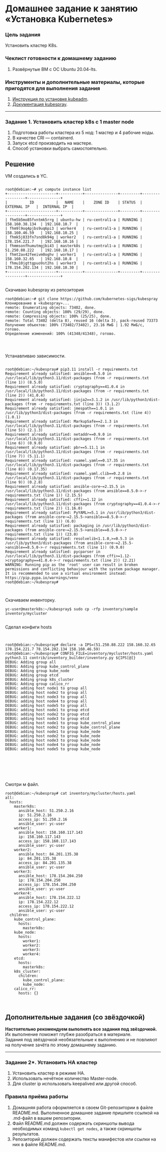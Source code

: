 # Домашнее задание к занятию «Установка Kubernetes» 

### Цель задания

Установить кластер K8s.

### Чеклист готовности к домашнему заданию

1. Развёрнутые ВМ с ОС Ubuntu 20.04-lts.


### Инструменты и дополнительные материалы, которые пригодятся для выполнения задания

1. [Инструкция по установке kubeadm](https://kubernetes.io/docs/setup/production-environment/tools/kubeadm/create-cluster-kubeadm/).
2. [Документация kubespray](https://kubespray.io/).

-----

### Задание 1. Установить кластер k8s с 1 master node

1. Подготовка работы кластера из 5 нод: 1 мастер и 4 рабочие ноды.
2. В качестве CRI — containerd.
3. Запуск etcd производить на мастере.
4. Способ установки выбрать самостоятельно.



## Решение



VM создались в YC.

~~~

root@debian:~# yc compute instance list
+----------------------+-----------+---------------+---------+-----------------+---------------+
|          ID          |   NAME    |    ZONE ID    | STATUS  |   EXTERNAL IP   |  INTERNAL IP  |
+----------------------+-----------+---------------+---------+-----------------+---------------+
| fhm5b5mo85fvntmk5rrg | ubuntu-hw | ru-central1-a | RUNNING | 158.160.38.134  | 192.168.10.7  |
| fhm9l9oq4pjbs9uq6pi3 | worker4   | ru-central1-a | RUNNING | 158.160.46.59   | 192.168.10.25 |
| fhmk5j833fn7snd8k94g | worker2   | ru-central1-a | RUNNING | 178.154.221.7   | 192.168.10.16 |
| fhmmsonfhumutmgjbi43 | masterk8s | ru-central1-a | RUNNING | 51.250.88.222   | 192.168.10.17 |
| fhmt2av42feeivm0oghv | worker1   | ru-central1-a | RUNNING | 158.160.32.65   | 192.168.10.8  |
| fhmu10jgttgpuo9st2hs | worker3   | ru-central1-a | RUNNING | 178.154.202.134 | 192.168.10.30 |
+----------------------+-----------+---------------+---------+-----------------+---------------+


~~~ 


Скачиваю kubespray из репозитория


~~~
root@debian:~# git clone https://github.com/kubernetes-sigs/kubespray
Клонирование в «kubespray»...
remote: Enumerating objects: 73402, done.
remote: Counting objects: 100% (29/29), done.
remote: Compressing objects: 100% (25/25), done.
remote: Total 73402 (delta 8), reused 16 (delta 3), pack-reused 73373
Получение объектов: 100% (73402/73402), 23.16 МиБ | 1.92 МиБ/с, готово.
Определение изменений: 100% (41348/41348), готово.




~~~


Устанавливаю зависимости.

~~~

root@debian:~/kubespray# pip3.11 install -r requirements.txt
Requirement already satisfied: ansible==8.5.0 in /usr/local/lib/python3.11/dist-packages (from -r requirements.txt (line 1)) (8.5.0)
Requirement already satisfied: cryptography==41.0.4 in /usr/local/lib/python3.11/dist-packages (from -r requirements.txt (line 2)) (41.0.4)
Requirement already satisfied: jinja2==3.1.2 in /usr/lib/python3/dist-packages (from -r requirements.txt (line 3)) (3.1.2)
Requirement already satisfied: jmespath==1.0.1 in /usr/lib/python3/dist-packages (from -r requirements.txt (line 4)) (1.0.1)
Requirement already satisfied: MarkupSafe==2.1.3 in /usr/local/lib/python3.11/dist-packages (from -r requirements.txt (line 5)) (2.1.3)
Requirement already satisfied: netaddr==0.9.0 in /usr/local/lib/python3.11/dist-packages (from -r requirements.txt (line 6)) (0.9.0)
Requirement already satisfied: pbr==5.11.1 in /usr/local/lib/python3.11/dist-packages (from -r requirements.txt (line 7)) (5.11.1)
Requirement already satisfied: ruamel.yaml==0.17.35 in /usr/local/lib/python3.11/dist-packages (from -r requirements.txt (line 8)) (0.17.35)
Requirement already satisfied: ruamel.yaml.clib==0.2.8 in /usr/local/lib/python3.11/dist-packages (from -r requirements.txt (line 9)) (0.2.8)
Requirement already satisfied: ansible-core~=2.15.5 in /usr/local/lib/python3.11/dist-packages (from ansible==8.5.0->-r requirements.txt (line 1)) (2.15.5)
Requirement already satisfied: cffi>=1.12 in /usr/local/lib/python3.11/dist-packages (from cryptography==41.0.4->-r requirements.txt (line 2)) (1.16.0)
Requirement already satisfied: PyYAML>=5.1 in /usr/lib/python3/dist-packages (from ansible-core~=2.15.5->ansible==8.5.0->-r requirements.txt (line 1)) (6.0)
Requirement already satisfied: packaging in /usr/lib/python3/dist-packages (from ansible-core~=2.15.5->ansible==8.5.0->-r requirements.txt (line 1)) (23.0)
Requirement already satisfied: resolvelib<1.1.0,>=0.5.3 in /usr/lib/python3/dist-packages (from ansible-core~=2.15.5->ansible==8.5.0->-r requirements.txt (line 1)) (0.9.0)
Requirement already satisfied: pycparser in /usr/local/lib/python3.11/dist-packages (from cffi>=1.12->cryptography==41.0.4->-r requirements.txt (line 2)) (2.21)
WARNING: Running pip as the 'root' user can result in broken permissions and conflicting behaviour with the system package manager. It is recommended to use a virtual environment instead: https://pip.pypa.io/warnings/venv
root@debian:~/kubespray# 



~~~

Скачиваем инвенторку.

~~~
yc-user@masterk8s:~/kubespray$ sudo cp -rfp inventory/sample inventory/mycluster


~~~


Сделал конфиги hosts

~~~


root@debian:~/kubespray# declare -a IPS=(51.250.88.222 158.160.32.65 178.154.221.7 78.154.202.134 158.160.46.59)
root@debian:~/kubespray# CONFIG_FILE=inventory/mycluster/hosts.yaml python3.11 contrib/inventory_builder/inventory.py ${IPS[@]}
DEBUG: Adding group all
DEBUG: Adding group kube_control_plane
DEBUG: Adding group kube_node
DEBUG: Adding group etcd
DEBUG: Adding group k8s_cluster
DEBUG: Adding group calico_rr
DEBUG: adding host node1 to group all
DEBUG: adding host node2 to group all
DEBUG: adding host node3 to group all
DEBUG: adding host node4 to group all
DEBUG: adding host node5 to group all
DEBUG: adding host node1 to group etcd
DEBUG: adding host node2 to group etcd
DEBUG: adding host node3 to group etcd
DEBUG: adding host node1 to group kube_control_plane
DEBUG: adding host node2 to group kube_control_plane
DEBUG: adding host node1 to group kube_node
DEBUG: adding host node2 to group kube_node
DEBUG: adding host node3 to group kube_node
DEBUG: adding host node4 to group kube_node
DEBUG: adding host node5 to group kube_node







~~~

Смотри м файл.

~~~
root@debian:~/kubespray# cat inventory/mycluster/hosts.yaml
all:
  hosts:
    masterk8s:
      ansible_host: 51.250.2.16
      ip: 51.250.2.16
      access_ip: 51.250.2.16
      ansible_user: yc-user  
    worker1:
      ansible_host: 158.160.117.143
      ip: 158.160.117.143
      access_ip: 158.160.117.143
      ansible_user: yc-user  
    worker2:
      ansible_host: 84.201.135.38
      ip: 84.201.135.38
      access_ip: 84.201.135.38
      ansible_user: yc-user  
    worker3:
      ansible_host: 178.154.204.250
      ip: 178.154.204.250
      access_ip: 178.154.204.250
      ansible_user: yc-user  
    worker4:
      ansible_host: 178.154.222.12
      ip: 178.154.222.12
      access_ip: 178.154.222.12
      ansible_user: yc-user  
  children:
    kube_control_plane:
      hosts:
        masterk8s:
    kube_node:
      hosts:
        worker1:
        worker2:
        worker3:
        worker4:
    etcd:
      hosts:
        masterk8s:
    k8s_cluster:
      children:
        kube_control_plane:
        kube_node:
    calico_rr:
      hosts: {}



~~~


## Дополнительные задания (со звёздочкой)

**Настоятельно рекомендуем выполнять все задания под звёздочкой.** Их выполнение поможет глубже разобраться в материале.   
Задания под звёздочкой необязательные к выполнению и не повлияют на получение зачёта по этому домашнему заданию. 

------
### Задание 2*. Установить HA кластер

1. Установить кластер в режиме HA.
2. Использовать нечётное количество Master-node.
3. Для cluster ip использовать keepalived или другой способ.

### Правила приёма работы

1. Домашняя работа оформляется в своем Git-репозитории в файле README.md. Выполненное домашнее задание пришлите ссылкой на .md-файл в вашем репозитории.
2. Файл README.md должен содержать скриншоты вывода необходимых команд `kubectl get nodes`, а также скриншоты результатов.
3. Репозиторий должен содержать тексты манифестов или ссылки на них в файле README.md.
